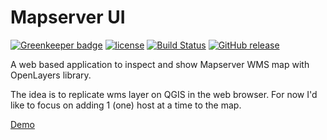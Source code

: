 # Mapserver UI

[![Greenkeeper badge](https://badges.greenkeeper.io/zackad/mapserv-ui.svg)](https://greenkeeper.io/)
[![license](https://img.shields.io/github/license/zackad/mapserv-ui.svg)](https://github.com/zackad/mapserv-ui/blob/master/LICENSE)
[![Build Status](https://travis-ci.org/zackad/mapserv-ui.svg?branch=master)](https://travis-ci.org/zackad/mapserv-ui)
[![GitHub release](https://img.shields.io/github/release/zackad/mapserv-ui.svg)](https://github.com/zackad/mapserv-ui/releases)

A web based application to inspect and show Mapserver WMS map with OpenLayers library.

The idea is to replicate wms layer on QGIS in the web browser. For now I'd like to focus on adding 1 (one) host at a time to the map.

[Demo](https://zackad.github.io/mapserv-ui/)
